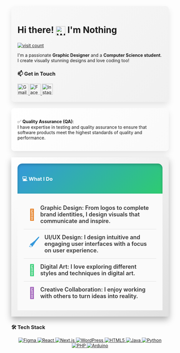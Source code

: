 <!DOCTYPE html>
<html lang="en">
<head>
  <meta charset="UTF-8">
  <meta name="viewport" content="width=device-width, initial-scale=1.0">
</head>
<body>
  <!-- Introduction Section -->
  <div class="container fadeIn" style="background: linear-gradient(135deg, #f9f9f9, #f0f0f0); padding: 20px; border-radius: 10px; box-shadow: 0px 10px 20px rgba(0,0,0,0.1);">
    <div class="container fadeIn">
    <h2 class="slideIn" style="font-size: 28px;">
     Hi there! <img src="https://user-images.githubusercontent.com/18350557/176309783-0785949b-9127-417c-8b55-ab5a4333674e.gif" alt="Waving hand" style="width: 30px; height: 30px; vertical-align: middle;" />
      I'm Nothing
    </h2>
   <a href="https://visitcount.itsvg.in">
  <img src="https://visitcount.itsvg.in/api?id=Aenjieee&icon=6&color=1" alt="visit count">
</a>
    <p>
      I'm a passionate <strong>Graphic Designer</strong> and a <strong>Computer Science student</strong>. I create visually stunning designs and love coding too!
    </p>
  </div>
 <h3>📫 Get in Touch</h3>
  <div align="left">
    <a href="mailto:angelicabanastao@gmail.com">
      <img src="https://img.shields.io/static/v1?message=Gmail&logo=gmail&label=&color=D14836&logoColor=white&labelColor=&style=for-the-badge" height="35" alt="Gmail logo" />
    </a>
    <a href="https://www.facebook.com/aenjie.2002?mibextid=ZbWKwL">
      <img src="https://img.shields.io/static/v1?message=Facebook&logo=facebook&label=&color=1877F2&logoColor=white&labelColor=&style=for-the-badge" height="35" alt="Facebook logo" />
    </a>
    <a href="(https://www.instagram.com/aenjiie.bnsto/profilecard/?igsh=YXJ1aWx1bW01YTlw)">
      <img src="https://img.shields.io/static/v1?message=Instagram&logo=instagram&label=&color=E4405F&logoColor=white&labelColor=&style=for-the-badge" height="35" alt="Instagram logo" />
    </a>
  </div>
</div>

  <!-- QA Section -->
  <div class="container fadeIn" style="background: linear-gradient(135deg, #fff, #f9f9f9); padding: 20px; border-radius: 10px; box-shadow: 0px 10px 20px rgba(0,0,0,0.1); margin-top: 20px;">
    <p>✅ <strong>Quality Assurance (QA)</strong>:<br> I have expertise in testing and quality assurance to ensure that software products meet the highest standards of quality and performance.</p>
  </div>

  <!-- What I Do Section -->
<div class="container fadeIn" style="padding: 20px; background: linear-gradient(135deg, #ffffff, #e0e0e0); box-shadow: 0px 10px 20px rgba(0,0,0,0.3); margin-top: 20px; overflow: hidden;">
  <div class="slideIn" style="background: linear-gradient(135deg, #3498db, #2ecc71); color: #fff; padding: 15px; border-radius: 15px 15px 0 0; box-shadow: inset 0px 4px 8px rgba(0,0,0,0.2);">
    <h3>💻 What I Do</h3>
  </div>
  <div style="padding: 20px; background: #fafafa;">
    <!-- First Item with Animation -->
    <div class="hover-effect" style="display: flex; align-items: center; padding: 15px; border-bottom: 1px solid #e0e0e0; animation: slideIn 0.5s ease-out;">
      <span style="font-size: 35px; color: #e67e22; margin-right: 15px; display: flex; align-items: center;">🎨</span>
      <p style="font-size: 18px; font-weight: 600; color: #333; margin: 0;">Graphic Design: From logos to complete brand identities, I design visuals that communicate and inspire.</p>
    </div>
    <!-- Second Item with Animation -->
    <div class="hover-effect" style="display: flex; align-items: center; padding: 15px; border-bottom: 1px solid #e0e0e0; animation: slideIn 0.6s ease-out;">
      <span style="font-size: 35px; color: #3498db; margin-right: 15px; display: flex; align-items: center;">🖌️</span>
      <p style="font-size: 18px; font-weight: 600; color: #333; margin: 0;">UI/UX Design: I design intuitive and engaging user interfaces with a focus on user experience.</p>
    </div>
    <!-- Third Item with Animation -->
    <div class="hover-effect" style="display: flex; align-items: center; padding: 15px; border-bottom: 1px solid #e0e0e0; animation: slideIn 0.7s ease-out;">
      <span style="font-size: 35px; color: #2ecc71; margin-right: 15px; display: flex; align-items: center;">🎨</span>
      <p style="font-size: 18px; font-weight: 600; color: #333; margin: 0;">Digital Art: I love exploring different styles and techniques in digital art.</p>
    </div>
    <!-- Fourth Item with Animation -->
    <div class="hover-effect" style="display: flex; align-items: center; padding: 15px; animation: slideIn 0.8s ease-out;">
      <span style="font-size: 35px; color: #9b59b6; margin-right: 15px; display: flex; align-items: center;">🤝</span>
      <p style="font-size: 18px; font-weight: 600; color: #333; margin: 0;">Creative Collaboration: I enjoy working with others to turn ideas into reality.</p>
    </div>
  </div>
</div>

  <!-- Tech Stack Section -->
  <div class="container fadeIn" style="margin-top: 20px;">
    <h3>🛠️ Tech Stack</h3>
    <p align="center">
      <a href="https://www.figma.com/">
        <img src="https://img.icons8.com/color/48/000000/figma.png" alt="Figma" />
      </a>
      <a href="https://reactjs.org/">
        <img src="https://img.icons8.com/color/48/000000/react-native.png" alt="React" />
      </a>
      <a href="https://nextjs.org/">
        <img src="https://img.icons8.com/color/48/000000/nextjs.png" alt="Next.js" />
      </a>
      <a href="https://wordpress.org/">
        <img src="https://img.icons8.com/color/48/000000/wordpress.png" alt="WordPress" />
      </a>
      <a href="https://developer.mozilla.org/en-US/docs/Web/HTML">
        <img src="https://img.icons8.com/color/48/000000/html-5.png" alt="HTML5" />
      </a>
      <a href="https://www.oracle.com/java/">
        <img src="https://img.icons8.com/color/48/000000/java-coffee-cup-logo.png" alt="Java" />
      </a>
      <a href="https://www.python.org/">
        <img src="https://img.icons8.com/color/48/000000/python.png" alt="Python" />
      </a>
      <a href="https://www.php.net/">
        <img src="https://img.icons8.com/color/48/000000/php.png" alt="PHP" />
      </a>
      <a href="https://www.arduino.cc/">
        <img src="https://img.icons8.com/color/48/000000/arduino.png" alt="Arduino" />
      </a>
    </p>
  </div>
